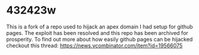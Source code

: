 # 432423w

This is a fork of a repo used to hijack an apex domain I had setup for github pages. The exploit has been resolved and this repo has been archived for prosperity. To find out more about how easily github pages can be hijacked checkout this thread: https://news.ycombinator.com/item?id=19566075
